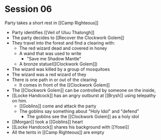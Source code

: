 # Session 06
Party takes a short rest in [[Camp Righteous]]

- Party identifies [[Veil of Uluu Thalongh]]
- The party decides to [[Recover the Clockwork Golem]]
- They travel into the forest and find a clearing with:
	- The red wizard dead and covered in honey
	- A wand that was used to write
		- "Save me Shadow Mantle"
	- A bronze statue([[Clockwork Golem]])
- The wizard was killed by a group of mosquitoes
- The wizard was a red wizard of they
- There is one path in or out of the clearing
	- It comes in front of the [[Clockwork Golem]]
- The [[Clockwork Golem]] can be controlled by someone on the inside,
- [[Locke Handcock]] has an angry outburst at [[Brysh]] using telepathy on him. 
	- [[Goblins]] come and attack the party
	- The goblins say something about "Holy Idol" and "defend"
		- The goblins see the [[Clockwork Golem]] as a holy idol
- [[Morgan]] took a [[Goblins]] heart
- [[Locke Handcock]] shares his background with [[Yosei]]
- All the tents in [[Camp Righteous]] are empty
